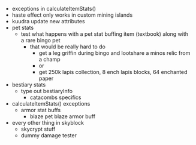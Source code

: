 - exceptions in calculateItemStats()
- haste effect only works in custom mining islands
- kuudra update new attributes
- pet stats
    - test what happens with a pet stat buffing item (textbook) along with a rare bingo pet
        - that would be really hard to do
            - get a leg griffin during bingo and lootshare a minos relic from a champ
            - or
            - get 250k lapis collection, 8 ench lapis blocks, 64 enchanted paper
- bestiary stats
    - type out bestiaryInfo
        - catacombs specifics
- calculateItemStats() exceptions
    - armor stat buffs
        - blaze pet blaze armor buff
- every other thing in skyblock
    - skycrypt stuff
    - dummy damage tester